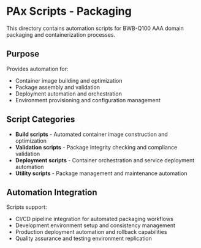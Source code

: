 # PAx Scripts - Packaging

This directory contains automation scripts for BWB-Q100 AAA domain packaging and containerization processes.

## Purpose

Provides automation for:

- Container image building and optimization
- Package assembly and validation
- Deployment automation and orchestration
- Environment provisioning and configuration management

## Script Categories

- **Build scripts** - Automated container image construction and optimization
- **Validation scripts** - Package integrity checking and compliance validation
- **Deployment scripts** - Container orchestration and service deployment automation
- **Utility scripts** - Package management and maintenance automation

## Automation Integration

Scripts support:

- CI/CD pipeline integration for automated packaging workflows
- Development environment setup and consistency management
- Production deployment automation and rollback capabilities
- Quality assurance and testing environment replication